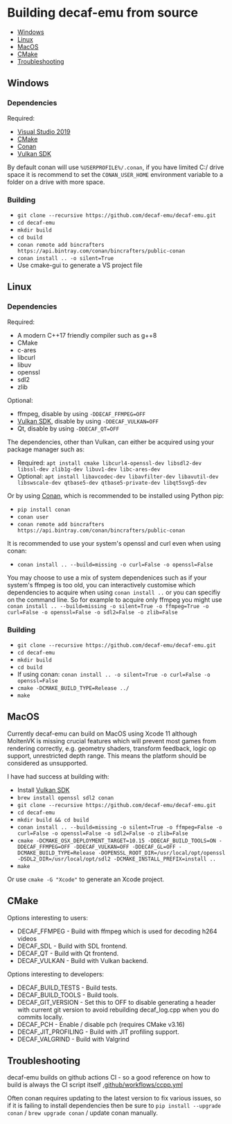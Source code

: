 # Building decaf-emu from source
- [Windows](#windows)
- [Linux](#Linux)
- [MacOS](#MacOS)
- [CMake](#CMake)
- [Troubleshooting](#Troubleshooting)

## Windows

### Dependencies
Required:
- [Visual Studio 2019](https://visualstudio.microsoft.com/vs/community/)
- [CMake](https://cmake.org/)
- [Conan](https://conan.io/downloads.html)
- [Vulkan SDK](https://vulkan.lunarg.com/sdk/home#windows)

By default conan will use `%USERPROFILE%/.conan`, if you have limited C:/ drive space it is recommend to set the `CONAN_USER_HOME` environment variable to a folder on a drive with more space.

### Building
- `git clone --recursive https://github.com/decaf-emu/decaf-emu.git`
- `cd decaf-emu`
- `mkdir build`
- `cd build`
- `conan remote add bincrafters https://api.bintray.com/conan/bincrafters/public-conan`
- `conan install .. -o silent=True`
- Use cmake-gui to generate a VS project file

## Linux

### Dependencies
Required:
- A modern C++17 friendly compiler such as g++8
- CMake
- c-ares
- libcurl
- libuv
- openssl
- sdl2
- zlib

Optional:
- ffmpeg, disable by using `-DDECAF_FFMPEG=OFF`
- [Vulkan SDK](https://vulkan.lunarg.com/sdk/home#windows), disable by using `-DDECAF_VULKAN=OFF`
- Qt, disable by using `-DDECAF_QT=OFF`

The dependencies, other than Vulkan, can either be acquired using your package manager such as:
- Required: `apt install cmake libcurl4-openssl-dev libsdl2-dev libssl-dev zlib1g-dev libuv1-dev libc-ares-dev`
- Optional: `apt install libavcodec-dev libavfilter-dev libavutil-dev libswscale-dev qtbase5-dev qtbase5-private-dev libqt5svg5-dev`

Or by using [Conan](https://conan.io), which is recommended to be installed using Python pip:
- `pip install conan`
- `conan user`
- `conan remote add bincrafters https://api.bintray.com/conan/bincrafters/public-conan`

It is recommended to use your system's openssl and curl even when using conan:
- `conan install .. --build=missing -o curl=False -o openssl=False`

You may choose to use a mix of system dependenices such as if your system's ffmpeg is too old, you can interactively customise which dependencies to acquire when using `conan install ..` or you can specifiy on the command line. So for example to acquire only ffmpeg you might use `conan install .. --build=missing -o silent=True -o ffmpeg=True -o curl=False -o openssl=False -o sdl2=False -o zlib=False`

### Building
- `git clone --recursive https://github.com/decaf-emu/decaf-emu.git`
- `cd decaf-emu`
- `mkdir build`
- `cd build`
- If using conan: `conan install .. -o silent=True -o curl=False -o openssl=False`
- `cmake -DCMAKE_BUILD_TYPE=Release ../`
- `make`

## MacOS
Currently decaf-emu can build on MacOS using Xcode 11 although MoltenVK is missing crucial features which will prevent most games from rendering correctly, e.g. geometry shaders, transform feedback, logic op support, unrestricted depth range. This means the platform should be considered as unsupported.

I have had success at building with:
- Install [Vulkan SDK](https://vulkan.lunarg.com/sdk/home#mac)
- `brew install openssl sdl2 conan`
- `git clone --recursive https://github.com/decaf-emu/decaf-emu.git`
- `cd decaf-emu`
- `mkdir build && cd build`
- `conan install .. --build=missing -o silent=True -o ffmpeg=False -o curl=False -o openssl=False -o sdl2=False -o zlib=False`
- `cmake -DCMAKE_OSX_DEPLOYMENT_TARGET=10.15 -DDECAF_BUILD_TOOLS=ON -DDECAF_FFMPEG=OFF -DDECAF_VULKAN=OFF -DDECAF_GL=OFF -DCMAKE_BUILD_TYPE=Release -DOPENSSL_ROOT_DIR=/usr/local/opt/openssl -DSDL2_DIR=/usr/local/opt/sdl2 -DCMAKE_INSTALL_PREFIX=install ..`
- `make`

Or use `cmake -G "Xcode"` to generate an Xcode project.

## CMake
Options interesting to users:
- DECAF_FFMPEG - Build with ffmpeg which is used for decoding h264 videos
- DECAF_SDL - Build with SDL frontend.
- DECAF_QT - Build with Qt frontend.
- DECAF_VULKAN - Build with Vulkan backend.

Options interesting to developers:
- DECAF_BUILD_TESTS - Build tests.
- DECAF_BUILD_TOOLS - Build tools.
- DECAF_GIT_VERSION - Set this to OFF to disable generating a header with current git version to avoid rebuilding decaf_log.cpp when you do commits locally.
- DECAF_PCH - Enable / disable pch (requires CMake v3.16)
- DECAF_JIT_PROFILING - Build with JIT profiling support.
- DECAF_VALGRIND - Build with Valgrind

## Troubleshooting

decaf-emu builds on github actions CI - so a good reference on how to build is always the CI script itself [.github/workflows/ccpp.yml](https://github.com/decaf-emu/decaf-emu/blob/master/.github/workflows/ccpp.yml)

Often conan requires updating to the latest version to fix various issues, so if it is failing to install dependencies then be sure to `pip install --upgrade conan` / `brew upgrade conan` / update conan manually.
